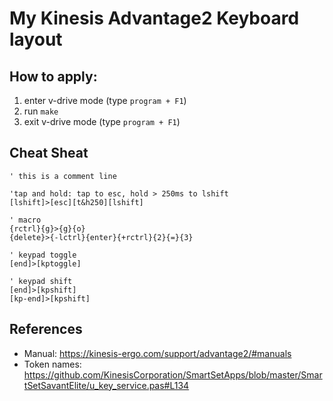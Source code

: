 # My Kinesis Advantage2 Keyboard layout

## How to apply:
1. enter v-drive mode (type `program + F1`)
2. run `make`
3. exit v-drive mode (type `program + F1`)

## Cheat Sheat

```
' this is a comment line

'tap and hold: tap to esc, hold > 250ms to lshift
[lshift]>[esc][t&h250][lshift]

' macro
{rctrl}{g}>{g}{o}
{delete}>{-lctrl}{enter}{+rctrl}{2}{=}{3}

' keypad toggle
[end]>[kptoggle]

' keypad shift
[end]>[kpshift]
[kp-end]>[kpshift]
```

## References
- Manual: https://kinesis-ergo.com/support/advantage2/#manuals
- Token names: https://github.com/KinesisCorporation/SmartSetApps/blob/master/SmartSetSavantElite/u_key_service.pas#L134
